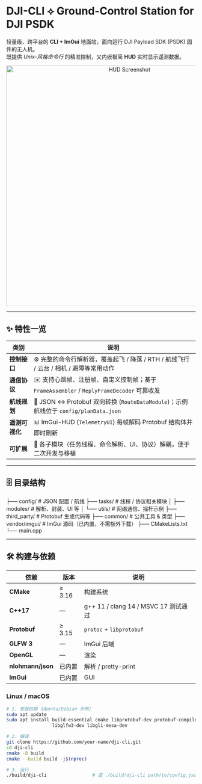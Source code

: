 # DJI-CLI ⟡ Ground-Control Station for DJI PSDK

轻量级、跨平台的 **CLI + ImGui** 地面站，面向运行 DJI Payload SDK (PSDK) 固件的无人机。  
既提供 *Unix-风格命令行* 的精准控制，又内嵌极简 **HUD** 实时显示遥测数据。

<p align="center">
  <img src="docs/screenshot_hud.png" width="640" alt="HUD Screenshot">
</p>

---

## ✨ 特性一览
| 类别 | 说明 |
|------|------|
| **控制接口** | ⚙️ 完整的命令行解析器，覆盖起飞 / 降落 / RTH / 航线飞行 / 云台 / 相机 / 避障等常用动作 |
| **通信协议** | ✉️ 支持心跳帧、注册帧、自定义控制帧；基于 `FrameAssembler` / `ReplyFrameDecoder` 可靠收发 |
| **航线规划** | 📍 JSON ↔︎ Protobuf 双向转换 (`RouteDataModule`)；示例航线位于 `config/planData.json` |
| **遥测可视化** | 📊 ImGui-HUD (`TelemetryUI`) 每帧解码 Protobuf 结构体并即时刷新 |
| **可扩展** | 🔌 各子模块（任务线程、命令解析、UI、协议）解耦，便于二次开发与移植 |

---

## 🗄️ 目录结构
├── config/ # JSON 配置 / 航线
├── tasks/ # 线程 / 协议相关模块
│ ├── modules/ # 解析、封装、UI 等
│ └── utils/ # 网络通信、摇杆示例
├── third_party/ # Protobuf 生成代码等
├── common/ # 公共工具 & 类型
├── vendor/imgui/ # ImGui 源码（已内置，不需额外下载）
├── CMakeLists.txt
└── main.cpp

---

## 🛠️ 构建与依赖

| 依赖 | 版本 | 说明 |
|------|------|------|
| **CMake** | ≥ 3.16 | 构建系统 |
| **C++17** | — | g++ 11 / clang 14 / MSVC 17 测试通过 |
| **Protobuf** | ≥ 3.15 | `protoc` + `libprotobuf` |
| **GLFW 3** | — | ImGui 后端 |
| **OpenGL** | — | 渲染 |
| **nlohmann/json** | 已内置 | 解析 / pretty-print |
| **ImGui** | 已内置 | GUI |

### Linux / macOS

```bash
# 1. 安装依赖（Ubuntu/Debian 示例）
sudo apt update
sudo apt install build-essential cmake libprotobuf-dev protobuf-compiler \
                 libglfw3-dev libgl1-mesa-dev

# 2. 编译
git clone https://github.com/your-name/dji-cli.git
cd dji-cli
cmake -B build
cmake --build build -j$(nproc)

# 3. 运行
./build/dji-cli                 # 或 ./build/dji-cli path/to/config.json
